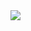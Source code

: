 <img src="https://github.com/clement-micol/clement-micol/blob/main/CodePen%20-%20Particle%20Network%20Animation%20-%20Google%20Chrome%202022-04-06%2000-59-56_Trim.gif"/>

<!---
clement-micol/clement-micol is a ✨ special ✨ repository because its `README.md` (this file) appears on your GitHub profile.
You can click the Preview link to take a look at your changes.
--->
